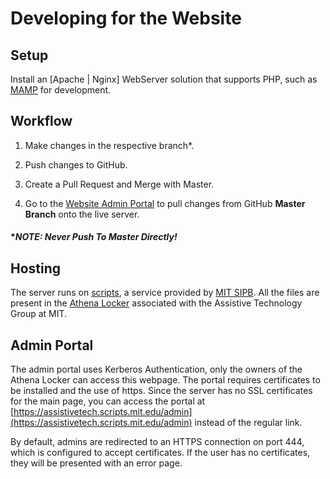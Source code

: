 # Developing for the Website

## Setup

Install an [Apache | Nginx] WebServer solution that supports PHP, such as [MAMP](https://www.mamp.info/en/) for development.

## Workflow

1. Make changes in the respective branch*.

2. Push changes to GitHub.

3. Create a Pull Request and Merge with Master.

3. Go to the [Website Admin Portal](https://assistivetech.scripts.mit.edu/admin) to pull changes from GitHub **Master Branch** onto the live server.

#### **NOTE: Never Push To Master Directly!*

## Hosting

The server runs on [scripts](https://scripts.mit.edu/), a service provided by [MIT SIPB](https://sipb.mit.edu/). All the files are present in the [Athena Locker](https://ist.mit.edu/lockers) associated with the Assistive Technology Group at MIT.

## Admin Portal

The admin portal uses Kerberos Authentication, only the owners of the Athena Locker can access this webpage. The portal requires certificates to be installed and the use of https. Since the server has no SSL certificates for the main page, you can access the portal at [https://assistivetech.scripts.mit.edu/admin](https://assistivetech.scripts.mit.edu/admin) instead of the regular link.

By default, admins are redirected to an HTTPS connection on port 444, which is configured to accept certificates. If the user has no certificates, they will be presented with an error page.
